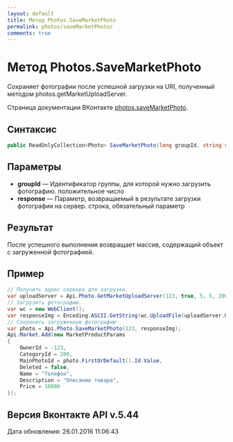 ```yaml
---
layout: default
title: Метод Photos.SaveMarketPhoto
permalink: photos/saveMarketPhoto/
comments: true
---
```

# Метод Photos.SaveMarketPhoto
Сохраняет фотографии после успешной загрузки на URI, полученный методом photos.getMarketUploadServer.

Страница документации ВКонтакте [photos.saveMarketPhoto](https://vk.com/dev/photos.saveMarketPhoto).

## Синтаксис
``` csharp
public ReadOnlyCollection<Photo> SaveMarketPhoto(long groupId, string response)
```

## Параметры
+ **groupId** — Идентификатор группы, для которой нужно загрузить фотографию. положительное число
+ **response** — Параметр, возвращаемый в результате загрузки фотографии на сервер. строка, обязательный параметр

## Результат
После успешного выполнения возвращает массив, содержащий объект с загруженной фотографией.

## Пример
``` csharp
// Получить адрес сервера для загрузки.
var uploadServer = Api.Photo.GetMarketUploadServer(123, true, 5, 5, 200);
// Загрузить фотографию.
var wc = new WebClient();
var responseImg = Encoding.ASCII.GetString(wc.UploadFile(uploadServer.UploadUrl, @"test.jpg"));
// Сохранить загруженную фотографию
var photo = Api.Photo.SaveMarketPhoto(123, responseImg);
Api.Market.Add(new MarketProductParams
{
    OwnerId = -123,
    CategoryId = 200,
    MainPhotoId = photo.FirstOrDefault().Id.Value,
    Deleted = false,
    Name = "Телефон",
    Description = "Описание товара",
    Price = 10000
});
```

## Версия Вконтакте API v.5.44
Дата обновления: 26.01.2016 11:06:43
